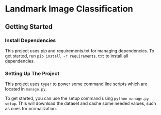 # Landmark Image Classification

## Getting Started

### Install Dependencies

This project uses pip and requirements.txt for managing dependencies. To get started, run `pip install -r requirements.txt` to install all dependencies.

### Setting Up The Project

This project uses `typer` to power some command line scripts which are located in `manage.py`. 

To get started, you can use the setup command using `python manage.py setup`. This will download the dataset and cache some needed values, such as ones for normalization.